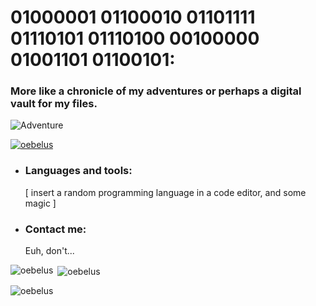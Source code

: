 # 01000001 01100010 01101111 01110101 01110100 00100000 01001101 01100101: 
### More like a chronicle of my adventures or perhaps a digital vault for my files.
![Adventure](http://www.quiteunlikely.net/screencaps/albums/userpics/10001/jtb254.jpg)

<p align="left"> <a href="https://github.com/ryo-ma/github-profile-trophy"><img src="https://github-profile-trophy.vercel.app/?username=oebelus&theme=dark_lover" alt="oebelus" /></a> </p>

- ### Languages and tools: 
     [ insert a random programming language in a code editor, and some magic ]
  
- ### Contact me:
     Euh, don't...

<p><img align="left" src="https://github-readme-stats.vercel.app/api/top-langs?username=oebelus&show_icons=true&locale=en&layout=compact&bg_color=000000" alt="oebelus" /></p>

<p>&nbsp;<img align="center" src="https://github-readme-stats.vercel.app/api?username=oebelus&show_icons=true&locale=en&bg_color=000000" alt="oebelus" /></p>

<p><img align="center" src="https://github-readme-streak-stats.herokuapp.com/?user=oebelus&bg_color=000000" alt="oebelus" /></p>
